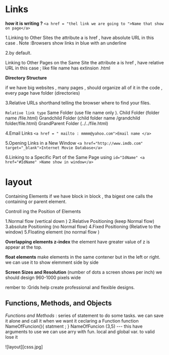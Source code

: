# Links
**how it is writing ?**
`<a href = "thel link we are going to ">Name that show on page</a>`

1.Linking to Other Sites the attribute a is href , have absolute URL in this case . Note :Browsers show links in blue with an underline

2.by default.

Linking to Other Pages on the Same Site the attribute a is href , have relative URL in this case ; like file name has extinsion .html

**Directory Structure**

if we have big websites , many pages , should organize all of it in the code , every page have folder (directories)

3.Relative URLs shorthand telling the browser where to find your files.

`Relative link type`
Same Folder (use file name only ). Child Folder (folder name /file.html) Grandchild Folder (child folder name /grandchild folder/file.html) GrandParent Folder (../../file.html)

4.Email Links
`<a href = " mailto : mmmm@yahoo.com">Email name </a>`

5.Opening Links in a New Window
`<a href="http://www.imdb.com" target="_blank">Internet Movie Database</a>`

6.Linking to a Specific Part of the Same Page
using `id="IdName" <a href="#IdName" >Name show in window</a>`


# layout
Containing Elements
if we have block in block , tha bigest one calls the containing or parent element.

Controll ing the Position of Elements

1.Normal flow (vertical down )
2.Relative Positioning (keep Normal flow)
3.absolute Positioning (no Normal flow)
4.Fixed Positioning (Relative to the window)
5.Floating element (no normal flow )

 **Overlapping elements z-index**
the element have greater value of z is appear at the top.

 **float elements**
make elements in the same contener but in the left or right. we can use it to show elemment side by side

**Screen Sizes and Resolution**
(number of dots a screen shows per inch) we should design 960-1000 pixels wide

rember to :Grids help create professional and flexible designs.

## Functions, Methods, and Objects
*Functions and Methods* : series of statement to do some tasks. we can save it alone and call it when we want it
ceclaring a Function
function NameOfFuncion(){ statment ; } NameOfFuncion (3,5) --- this have arguments to use we can use arry with fun. local and global var. to valid lose it

![layout][csss.jpg]